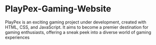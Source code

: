 # PlayPex-Gaming-Website
PlayPex is an exciting gaming project under development, created with HTML, CSS, and JavaScript. It aims to become a premier destination for gaming enthusiasts, offering a sneak peek into a diverse world of gaming experiences
